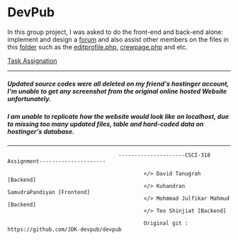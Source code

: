 # DevPub
In this group project, I was asked to do the front-end and back-end alone: implement and design a [forum](https://github.com/shinjiat/DevPub-Website/tree/master/db/forum) and also assist other members on the files in this [folder](https://github.com/shinjiat/DevPub-Website/tree/master/db) such as the [editprofile.php](https://github.com/shinjiat/DevPub-Website/blob/master/db/editprofile.php), [crewpage.php](https://github.com/shinjiat/DevPub-Website/blob/master/db/crewpage.php) and etc.



[Task Assignation](https://github.com/JDK-devpub/devpub/projects/1)

__________________________________________________________________________________________________________________________________________
##### Updated source codes were all deleted on my friend's hostinger account, I'm unable to get any screenshot from the original online hosted Website unfortunately.
##### I am unable to replicate how the website would look like on localhost, due to missing too many updated files, table and hard-coded data on hostinger's database.
__________________________________________________________________________________________________________________________________________




                                       ---------------------CSCI-318 Assignment---------------------
                                                      
                                               </> David Tanugrah [Backend]
                                               </> Kuhandran SamudraPandiyan [Frontend]
                                               </> Mohmmad Julfikar Mahmud [Backend]
                                               </> Teo Shinjiat [Backend]                                              
                                               
                                               Original git : https://github.com/JDK-devpub/devpub
